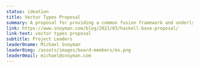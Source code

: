```yaml
---
status: ideation
title: Vector Types Proposal
summary: A proposal for providing a common fusion framework and underlying primitives for stringy data structures in base.
link: https://www.snoyman.com/blog/2021/03/haskell-base-proposal/
link-text: vector types proposal
subtitle: Project Leaders
leader0name: Michael Snoyman
leader0img: /assets/images/board-members/ms.png
leader0mail: michael@snoyman.com
---
```

